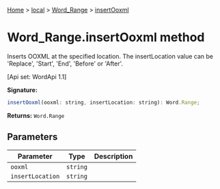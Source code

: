 [Home](./index) &gt; [local](local.md) &gt; [Word\_Range](local.word_range.md) &gt; [insertOoxml](local.word_range.insertooxml.md)

# Word\_Range.insertOoxml method

Inserts OOXML at the specified location. The insertLocation value can be 'Replace', 'Start', 'End', 'Before' or 'After'. 

 \[Api set: WordApi 1.1\]

**Signature:**
```javascript
insertOoxml(ooxml: string, insertLocation: string): Word.Range;
```
**Returns:** `Word.Range`

## Parameters

|  Parameter | Type | Description |
|  --- | --- | --- |
|  `ooxml` | `string` |  |
|  `insertLocation` | `string` |  |

